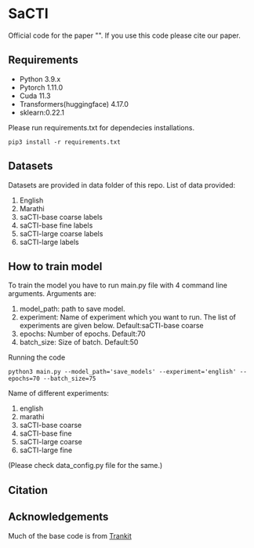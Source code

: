 # SaCTI

Official code for the paper "". If you use this code please cite our paper.
 
## Requirements
* Python 3.9.x
* Pytorch 1.11.0
* Cuda 11.3
* Transformers(huggingface) 4.17.0
* sklearn:0.22.1

Please run requirements.txt for dependecies installations.

```pip3 install -r requirements.txt```

## Datasets

Datasets are provided in data folder of this repo.
List of data provided:
1. English
2. Marathi
3. saCTI-base coarse labels
4. saCTI-base fine labels
5. saCTI-large coarse labels
6. saCTI-large labels

## How to train model
To train the model you have to run main.py file with 4 command line arguments.
Arguments are: <br />
1. model_path: path to save model.
2. experiment: Name of experiment which you want to run. The list of experiments are given below. Default:saCTI-base coarse
3. epochs: Number of epochs. Default:70
4. batch_size: Size of batch. Default:50

Running the code

```python3 main.py --model_path='save_models' --experiment='english' --epochs=70 --batch_size=75```

Name of different experiments:
1. english 
2. marathi
3. saCTI-base coarse
4. saCTI-base fine
5. saCTI-large coarse
6. saCTI-large fine

(Please check data_config.py file for the same.)

## Citation

## Acknowledgements
Much of the base code is from [Trankit](https://github.com/nlp-uoregon/trankit)


